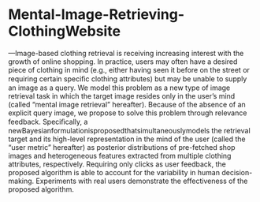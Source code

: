 # Mental-Image-Retrieving-ClothingWebsite
—Image-based clothing retrieval is receiving increasing interest with the growth of online shopping. In practice, users may often have a desired piece of clothing in mind (e.g., either having seen it before on the street or requiring certain speciﬁc clothing attributes) but may be unable to supply an image as a query. We model this problem as a new type of image retrieval task in which the target image resides only in the user’s mind (called “mental image retrieval” hereafter). Because of the absence of an explicit query image, we propose to solve this problem through relevance feedback. Speciﬁcally, a newBayesianformulationisproposedthatsimultaneouslymodels the retrieval target and its high-level representation in the mind of the user (called the “user metric” hereafter) as posterior distributions of pre-fetched shop images and heterogeneous features extracted from multiple clothing attributes, respectively. Requiring only clicks as user feedback, the proposed algorithm is able to account for the variability in human decision-making. Experiments with real users demonstrate the effectiveness of the proposed algorithm. 
